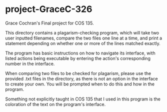 # project-GraceC-326
Grace Cochran's Final project for COS 135.

This directory contains a plagarism-checking program, which will take two user inputted filenames, compare the two files one line at a time, and print a statement depending on whether one or more of the lines matched exactly.
  
The program has basic instructions on how to navigate its interface, with listed actions being executable by entering the action's corresponding number in the interface. 
  
When comparing two files to be checked for plagarism, please use the provided .txt files in the directory, as there is not an option in the interface to create your own. You will be prompted when to do this and how in the program.

Something not explicitly taught in COS 135 that I used in this program is the coloration of the text on the program's interface.
